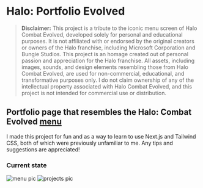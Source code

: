# Halo: Portfolio Evolved

> **Disclaimer:** This project is a tribute to the iconic menu screen of Halo Combat Evolved, developed solely for personal and educational purposes. It is not affiliated with or endorsed by the original creators or owners of the Halo franchise, including Microsoft Corporation and Bungie Studios. This project is an homage created out of personal passion and appreciation for the Halo franchise. All assets, including images, sounds, and design elements resembling those from Halo Combat Evolved, are used for non-commercial, educational, and transformative purposes only. I do not claim ownership of any of the intellectual property associated with Halo Combat Evolved, and this project is not intended for commercial use or distribution.

## Portfolio page that resembles the Halo: Combat Evolved [menu](https://www.youtube.com/watch?v=zb1fylPnZLM&list=RDzb1fylPnZLM&start_radio=1)

I made this project for fun and as a way to learn to use Next.js and Tailwind CSS, both of which were previously unfamiliar to me. Any tips and suggestions are appreciated!

### Current state

<img src="https://github.com/KalleHahl/HaloCE-Portfolio/blob/main/docs/frontpage.png" alt="menu pic">
<img src="https://github.com/KalleHahl/HaloCE-Portfolio/blob/main/docs/projects1.png" alt="projects pic">
